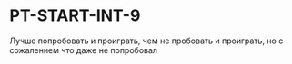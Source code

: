 # PT-START-INT-9
Лучше попробовать и проиграть, чем не пробовать и проиграть, но с сожалением что даже не попробовал

